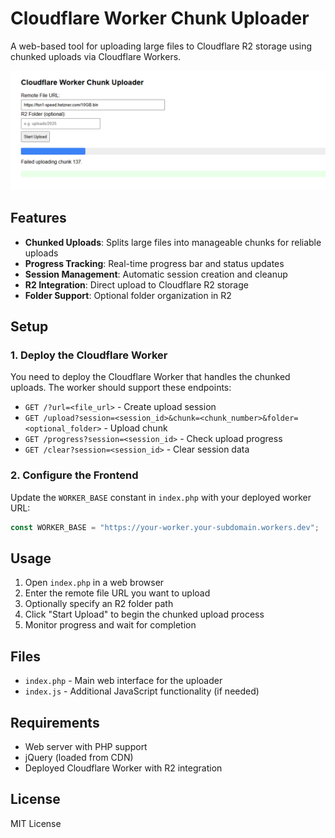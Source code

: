 # Cloudflare Worker Chunk Uploader

A web-based tool for uploading large files to Cloudflare R2 storage using chunked uploads via Cloudflare Workers.

![Screenshot](Screenshot%202025-07-05%20173707.png)

## Features

- **Chunked Uploads**: Splits large files into manageable chunks for reliable uploads
- **Progress Tracking**: Real-time progress bar and status updates
- **Session Management**: Automatic session creation and cleanup
- **R2 Integration**: Direct upload to Cloudflare R2 storage
- **Folder Support**: Optional folder organization in R2

## Setup

### 1. Deploy the Cloudflare Worker

You need to deploy the Cloudflare Worker that handles the chunked uploads. The worker should support these endpoints:

- `GET /?url=<file_url>` - Create upload session
- `GET /upload?session=<session_id>&chunk=<chunk_number>&folder=<optional_folder>` - Upload chunk
- `GET /progress?session=<session_id>` - Check upload progress
- `GET /clear?session=<session_id>` - Clear session data

### 2. Configure the Frontend

Update the `WORKER_BASE` constant in `index.php` with your deployed worker URL:

```javascript
const WORKER_BASE = "https://your-worker.your-subdomain.workers.dev";
```

## Usage

1. Open `index.php` in a web browser
2. Enter the remote file URL you want to upload
3. Optionally specify an R2 folder path
4. Click "Start Upload" to begin the chunked upload process
5. Monitor progress and wait for completion

## Files

- `index.php` - Main web interface for the uploader
- `index.js` - Additional JavaScript functionality (if needed)

## Requirements

- Web server with PHP support
- jQuery (loaded from CDN)
- Deployed Cloudflare Worker with R2 integration

## License

MIT License 
